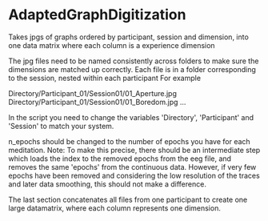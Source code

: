 # AdaptedGraphDigitization
 Takes jpgs of graphs ordered by participant, session and dimension, into one data matrix where each column is a experience dimension
 
 The jpg files need to be named consistently across folders to make sure the dimensions are matched up correctly. 
 Each file is in a folder corresponding to the session, nested within each participant
 For example 
 
 Directory/Participant_01/Session01/01_Aperture.jpg
 Directory/Participant_01/Session01/01_Boredom.jpg
 ...
 
 In the script you need to change the variables 'Directory', 'Participant' and 'Session' to match your system. 
 
 n_epochs should be changed to the number of epochs you have for each meditation.
 Note: To make this precise, there should be an intermediate step which loads the index to the removed epochs from the eeg file, and removes the same 'epochs' from the continuous data. However, if very few epochs have been removed and considering the low resolution of the traces and later data smoothing, this should not make a difference.
 
 The last section concatenates all files from one participant to create one large datamatrix, where each column represents one dimension. 
 
 
 
